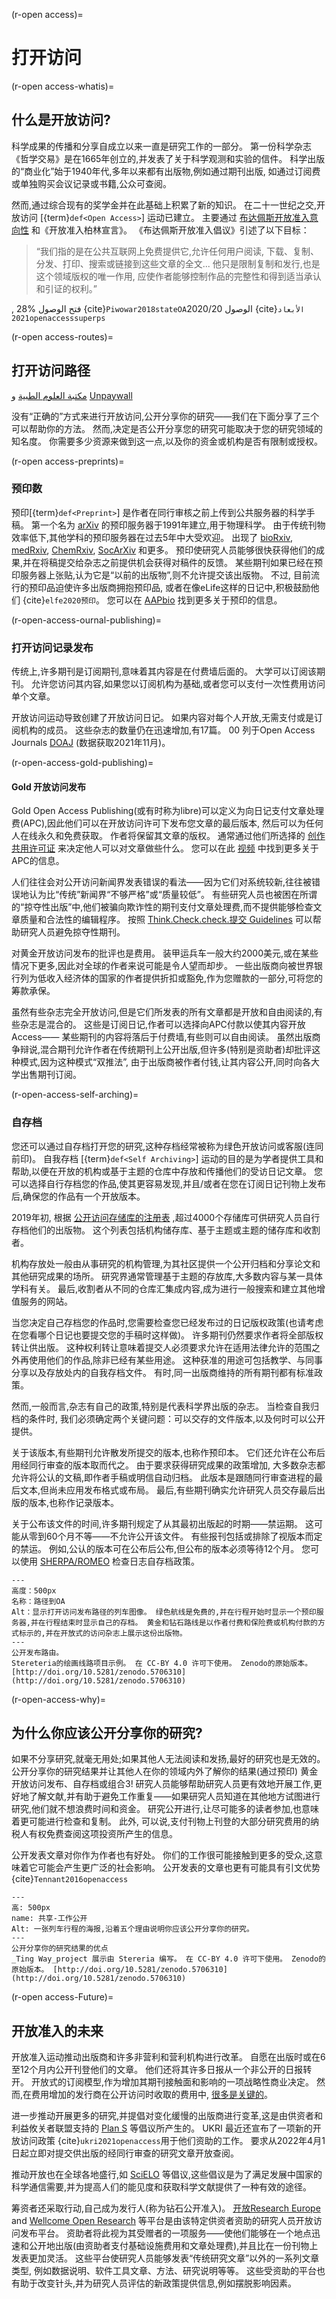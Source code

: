 (r-open access)=
# 打开访问

(r-open access-whatis)=
## 什么是开放访问?

科学成果的传播和分享自成立以来一直是研究工作的一部分。 第一份科学杂志《哲学交易》是在1665年创立的,并发表了关于科学观测和实验的信件。 科学出版的“商业化”始于1940年代,多年以来都有出版物,例如通过期刊出版, 如通过订阅费或单独购买会议记录或书籍,公众可查阅。

然而,通过综合现有的奖学金并在此基础上积累了新的知识。 在二十一世纪之交,开放访问 [{term}`def<Open Access>`] 运动已建立。 主要通过 [布达佩斯开放准入意向性](https://www.budapestopenaccessinitiative.org/) 和《开放准入柏林宣言》。 《布达佩斯开放准入倡议》引述了以下目标：
> “我们指的是在公共互联网上免费提供它,允许任何用户阅读, 下载、复制、分发、打印、搜索或链接到这些文章的全文... 他只是限制复制和发行,也是这个领域版权的唯一作用, 应使作者能够控制作品的完整性和得到适当承认和引证的权利。”

<unk> <unk> <unk> ,<unk> 28%<unk> <unk> <unk> <unk> <unk> <unk> فتح الوصول {cite}`Piwowar2018stateOA`2020/20<unk> <unk> <unk> <unk> <unk> الوصول <unk> <unk> <unk> <unk> <unk> <unk> <unk> <unk> <unk> <unk> <unk> <unk> <unk> <unk> <unk> <unk> <unk> <unk> <unk> <unk> <unk> <unk> <unk> <unk> <unk> <unk> <unk> <unk> <unk> <unk> <unk> <unk> <unk> {cite}`الأبعاد 2021openaccesssuperps`

(r-open access-routes)=
## 打开访问路径

<unk> <unk> [مكتبة العلوم الطبية](https://www.youtube.com/watch?v=CFa2QeMgk9k) و [Unpaywall <unk>](http://go.sirsidynix.com/2020-04-29-Episode-1-Introduction-to-Open-Access.html) <unk> <unk> <unk> <unk> <unk> <unk> <unk> <unk> <unk> <unk> <unk> <unk> <unk> <unk> <unk> <unk> <unk> <unk> <unk> <unk> <unk> <unk> <unk> <unk> <unk> <unk> <unk> <unk> <unk> <unk> <unk> <unk> <unk> <unk> <unk> <unk> <unk> <unk> <unk> <unk> <unk>

没有“正确的”方式来进行开放访问,公开分享你的研究——我们在下面分享了三个可以帮助你的方法。 然而,决定是否公开分享您的研究可能取决于您的研究领域的知名度。 你需要多少资源来做到这一点,以及你的资金或机构是否有限制或授权。

(r-open access-preprints)=
### 预印数

预印[{term}`def<Preprint>`] 是作者在同行审核之前上传到公共服务器的科学手稿。 第一个名为 [arXiv](https://arxiv.org/) 的预印服务器于1991年建立,用于物理科学。 由于传统刊物效率低下,其他学科的预印服务器在过去5年中大受欢迎。 出现了 [bioRxiv](https://www.biorxiv.org/), [medRxiv](https://www.medrxiv.org/), [ChemRxiv](https://chemrxiv.org/engage/chemrxiv/public-dashboard), [SocArXiv](https://osf.io/preprints/socarxiv) 和更多。 预印使研究人员能够很快获得他们的成果,并在将稿提交给杂志之前提供机会获得对稿件的反馈。 某些期刊如果已经在预印服务器上张贴,认为它是“以前的出版物”,则不允许提交该出版物。 不过, 目前流行的预印品迫使许多出版商拥抱预印品, 或者在像eLife这样的日记中,积极鼓励他们 {cite}`elfe2020预印`。 您可以在 [AAPbio](https://asapbio.org/preprint-info) 找到更多关于预印的信息。

(r-open-access-ournal-publishing)=
### 打开访问记录发布

传统上,许多期刊是订阅期刊,意味着其内容是在付费墙后面的。 大学可以订阅该期刊。 允许您访问其内容,如果您以订阅机构为基础,或者您可以支付一次性费用访问单个文章。

开放访问运动导致创建了开放访问日记。 如果内容对每个人开放,无需支付或是订阅机构的成员。 这些杂志的数量仍在迅速增加,有17篇。 00 列于Open Access Journals [DOAJ](http://www.doaj.org) (数据获取2021年11月)。

(r-open-access-gold-publishing)=
#### Gold 开放访问发布

Gold Open Access Publishing(或有时称为libre)可以定义为向日记支付文章处理费(APC),因此他们可以在开放访问许可下发布您文章的最后版本, 然后可以为任何人在线永久和免费获取。 作者将保留其文章的版权。 通常通过他们所选择的 [创作共用许可证](https://creativecommons.org/) 来决定他人可以对文章做些什么。 您可以在此 [视频](https://www.youtube.com/watch?v=QAeTKUpZq_Y) 中找到更多关于 APC的信息。

人们往往会对公开访问新闻界发表错误的看法——因为它们对系统较新,往往被错误地认为比“传统”新闻界“不够严格”或“质量较低”。 有些研究人员也被困在所谓的“掠夺性出版”中,他们被骗向欺诈性的期刊支付文章处理费,而不提供能够检查文章质量和合法性的编辑程序。 按照 [Think.Check.check.提交 Guidelines](https://thinkchecksubmit.org/) 可以帮助研究人员避免掠夺性期刊。

对黄金开放访问发布的批评也是费用。 装甲运兵车一般大约2000美元,或在某些情况下更多,因此对全球的作者来说可能是令人望而却步。 一些出版商向被世界银行列为低收入经济体的国家的作者提供折扣或豁免,作为您赠款的一部分,可将您的筹款承保。

虽然有些杂志完全开放访问,但是它们所发表的所有文章都是开放和自由阅读的,有些杂志是混合的。 这些是订阅日记,作者可以选择向APC付款以使其内容开放Access—— 某些期刊的内容将落后于付费墙,有些则可以自由阅读。 虽然出版商争辩说,混合期刊允许作者在传统期刊上公开出版,但许多(特别是资助者)却批评这种模式,因为这种模式“双推法”, 由于出版商被作者付钱,让其内容公开,同时向各大学出售期刊订阅。

(r-open-access-self-arching)=
### 自存档

您还可以通过自存档打开您的研究,这种存档经常被称为绿色开放访问或客服(连同前印)。 自我存档 [{term}`def<Self Archiving>`] 运动的目的是为学者提供工具和帮助,以便在开放的机构或基于主题的仓库中存放和传播他们的受访日记文章。 您可以选择自行存档您的作品,使其更容易发现,并且/或者在您在订阅日记刊物上发布后,确保您的作品有一个开放版本。

2019年初, 根据 [公开访问存储库的注册表](http://roar.eprints.org/) ,超过4000个存储库可供研究人员自行存档他们的出版物。 这个列表包括机构储存库、基于主题或主题的储存库和收割者。

机构存放处一般由从事研究的机构管理,为其社区提供一个公开归档和分享论文和其他研究成果的场所。 研究界通常管理基于主题的存放库,大多数内容与某一具体学科有关。 最后,收割者从不同的仓库汇集成内容,成为进行一般搜索和建立其他增值服务的网站。

当您决定自己存档您的作品时,您需要检查您已经发布过的日记版权政策(也请考虑在您看哪个日记也要提交您的手稿时这样做)。 许多期刊仍然要求作者将全部版权转让供出版。 这种权利转让意味着提交人必须要求允许在适用法律允许的范围之外再使用他们的作品,除非已经有某些用途。 这种获准的用途可包括教学、与同事分享以及存放处内的自我存档文件。 有时,同一出版商维持的所有期刊都有标准政策。

然而,一般而言,杂志有自己的政策,特别是代表科学界出版的杂志。 当检查自我归档的条件时, 我们必须确定两个关键问题：可以交存的文件版本,以及何时可以公开提供。

关于该版本,有些期刊允许散发所提交的版本,也称作预印本。 它们还允许在公布后用经同行审查的版本取而代之。 由于要求获得研究成果的政策增加, 大多数杂志都允许将公认的文稿,即作者手稿或明信自动归档。 此版本是跟随同行审查进程的最后文本,但尚未应用发布格式或布局。 最后,有些期刊确实允许研究人员交存最后出版的版本,也称作记录版本。

关于公布该文件的时间,许多期刊规定了从其最初出版起的时期――禁运期。 这可能从零到60个月不等――不允许公开该文件。 有些报刊包括或排除了视版本而定的禁运。 例如,公认的版本可在公布后公布,但公布的版本必须等待12个月。 您可以使用 [SHERPA/ROMEO](http://www.sherpa.ac.uk/romeo/index.php) 检查日志自存档政策。

```{figure} ../../figures/routes-to-OA.jpg
---
高度：500px
名称：路径到OA
Alt：显示打开访问发布路径的列车图像。 绿色航线是免费的,并在行程开始时显示一个预印服务器,并在行程结束时显示自己的存档。 黄金和钻石路线是以作者付费和保险费或机构付款的方式标示的,并在开放式的访问杂志上展示这份出版物。
---
公开发布路由。
Stereteria的绘画线路项目示例。 在 CC-BY 4.0 许可下使用。 Zenodo的原始版本。 [http://doi.org/10.5281/zenodo.5706310](http://doi.org/10.5281/zenodo.5706310)
```

(r-open-access-why)=
## 为什么你应该公开分享你的研究?

如果不分享研究,就毫无用处;如果其他人无法阅读和发扬,最好的研究也是无效的。 公开分享你的研究结果并让其他人在你的领域内外了解你的结果(通过预印) 黄金开放访问发布、自存档或组合3! 研究人员能够帮助研究人员更有效地开展工作,更好地了解文献,并有助于避免工作重复——如果研究人员知道在其他地方试图进行研究,他们就不想浪费时间和资金。 研究公开进行,让尽可能多的读者参加,也意味着更可能进行检查和复制。 此外, 可以说,支付刊物上刊登的大部分研究费用的纳税人有权免费查阅这项投资所产生的信息。

公开发表文章对你作为作者也有好处。 你们的工作很可能接触到更多的受众,这意味着它可能会产生更广泛的社会影响。 公开发表的文章也更有可能具有引文优势 {cite}`Tennant2016openaccess`

```{figure} ../../figures/share-work-openly.jpg
---
高: 500px
name: 共享-工作公开
Alt: 一张列车行程的海报,沿着五个理由说明你应该公开分享你的研究。
---
公开分享你的研究结果的优点
_Ting Way_project 展示由 Stereria 编写。 在 CC-BY 4.0 许可下使用。 Zenodo的原始版本。 [http://doi.org/10.5281/zenodo.5706310](http://doi.org/10.5281/zenodo.5706310)
```

(r-open access-Future)=
## 开放准入的未来

开放准入运动推动出版商和许多非营利和营利机构进行改革。 自愿在出版时或在6至12个月内公开刊登他们的文章。 他们还将其许多日报从一个非公开的日报转开。 开放式的订阅模型,作为增加其期刊接触面和影响的一项战略性商业决定。 然而,在费用增加的发行商在公开访问时收取的费用中, [很多是关键的](https://www.the-scientist.com/news-opinion/for-a-hefty-fee-nature-journals-offer-open-access-publishing-68181)。

进一步推动开展更多的研究,并提倡对变化缓慢的出版商进行变革,这是由供资者和利益攸关者联盟支持的 [Plan S](https://www.coalition-s.org/why-plan-s/) 等倡议所产生的。 UKRI 最近还宣布了一项新的开放访问政策 {cite}`ukri2021openaccess`用于他们资助的工作。 要求从2022年4月1日起立即对提交供出版的经同行审查的研究文章开放查阅。

推动开放也在全球各地盛行,如 [SciELO](https://en.wikipedia.org/wiki/SciELO) 等倡议,这些倡议是为了满足发展中国家的科学通信需要,并为提高人们的能见度和获取科学文献提供了一种有效的途径。

筹资者还采取行动,自己成为发行人(称为钻石公开准入)。 [开放Research Europe](https://open-research-europe.ec.europa.eu/) and [Wellcome Open Research](https://wellcomeopenresearch.org/) 等平台是由该特定供资者资助的研究人员开放访问发布平台。 资助者将此视为其受赠者的一项服务——使他们能够在一个地点迅速和公开地出版(由资助者支付基础设施费用和文章处理费),并且比在一份刊物上发表更加灵活。 这些平台使研究人员能够发表“传统研究文章”以外的一系列文章类型, 例如数据说明、软件工具文章、方法、研究说明等等。 这些受资助的平台也有助于改变针头,并为研究人员评估的新政策提供信息,例如摆脱影响因素。
